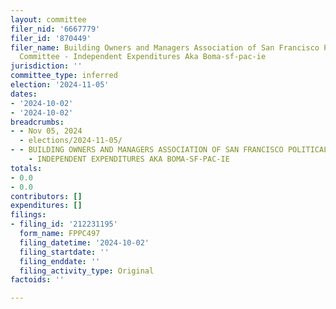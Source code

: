 ```yaml
---
layout: committee
filer_nid: '6667779'
filer_id: '870449'
filer_name: Building Owners and Managers Association of San Francisco Political Action
  Committee - Independent Expenditures Aka Boma-sf-pac-ie
jurisdiction: ''
committee_type: inferred
election: '2024-11-05'
dates:
- '2024-10-02'
- '2024-10-02'
breadcrumbs:
- - Nov 05, 2024
  - elections/2024-11-05/
- - BUILDING OWNERS AND MANAGERS ASSOCIATION OF SAN FRANCISCO POLITICAL ACTION COMMITTEE
    - INDEPENDENT EXPENDITURES AKA BOMA-SF-PAC-IE
totals:
- 0.0
- 0.0
contributors: []
expenditures: []
filings:
- filing_id: '212231195'
  form_name: FPPC497
  filing_datetime: '2024-10-02'
  filing_startdate: ''
  filing_enddate: ''
  filing_activity_type: Original
factoids: ''

---
```


